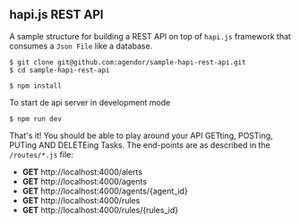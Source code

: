 ## hapi.js REST API

A sample structure for building a REST API on top of `hapi.js` framework that consumes a `Json File` like a database.

```shell
$ git clone git@github.com:agendor/sample-hapi-rest-api.git
$ cd sample-hapi-rest-api
```

```shell
$ npm install
```

To start de api server in development mode

```shell
$ npm run dev
```


That's it! You should be able to play around your API GETting, POSTing, PUTing AND DELETEing Tasks. The end-points are as described in the `/routes/*.js` file:

* **GET** http://localhost:4000/alerts
* **GET** http://localhost:4000/agents
* **GET** http://localhost:4000/agents/{agent_id}
* **GET** http://localhost:4000/rules
* **GET** http://localhost:4000/rules/{rules_id}


